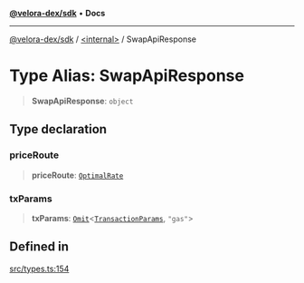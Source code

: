 [**@velora-dex/sdk**](../../README.md) • **Docs**

***

[@velora-dex/sdk](../../globals.md) / [\<internal\>](../README.md) / SwapApiResponse

# Type Alias: SwapApiResponse

> **SwapApiResponse**: `object`

## Type declaration

### priceRoute

> **priceRoute**: [`OptimalRate`](../../type-aliases/OptimalRate.md)

### txParams

> **txParams**: [`Omit`](Omit.md)\<[`TransactionParams`](../../interfaces/TransactionParams.md), `"gas"`\>

## Defined in

[src/types.ts:154](https://github.com/VeloraDEX/paraswap-sdk/blob/feat/velora/src/types.ts#L154)
